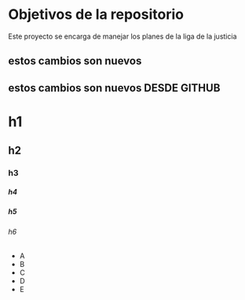 # Objetivos de la repositorio

Este proyecto se encarga de manejar los planes de la liga de la justicia

## estos cambios son nuevos

## estos cambios son nuevos DESDE GITHUB

# h1
## h2
### h3
##### h4
##### h5
###### h6

* A
* B
* C
* D
* E
